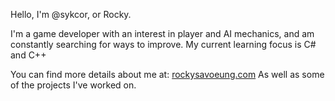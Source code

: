 Hello, I'm @sykcor, or Rocky.

I'm a game developer with an interest in player and AI mechanics, and am constantly searching for ways to improve.
My current learning focus is C# and C++

You can find more details about me at: [rockysavoeung.com](https://rockysavoeung.com)
As well as some of the projects I've worked on.

<!---
sykcor/sykcor is a ✨ special ✨ repository because its `README.md` (this file) appears on your GitHub profile.
You can click the Preview link to take a look at your changes.
--->
